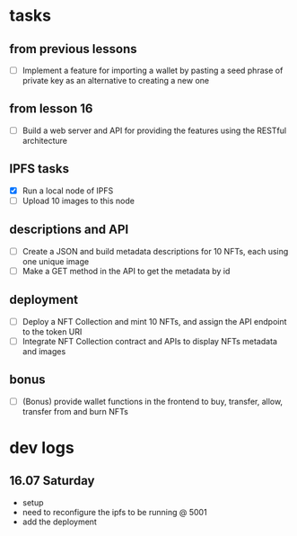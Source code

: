 
# tasks
## from previous lessons
- [ ] Implement a feature for importing a wallet by pasting a seed phrase of private key as an alternative to creating a new one



## from lesson 16
- [ ] Build a web server and API for providing the features using the RESTful architecture

## IPFS tasks
- [x] Run a local node of IPFS
- [ ] Upload 10 images to this node

## descriptions and API
- [ ] Create a JSON and build metadata descriptions for 10 NFTs, each using one unique image
- [ ] Make a GET method in the API to get the metadata by id

## deployment
- [ ] Deploy a NFT Collection and mint 10 NFTs, and assign the API endpoint to the token URI
- [ ] Integrate NFT Collection contract and APIs to display NFTs metadata and images

## bonus
- [ ] (Bonus) provide wallet functions in the frontend to buy, transfer, allow, transfer from and burn NFTs

# dev logs
## 16.07 Saturday
- setup
- need to reconfigure the ipfs to be running @ 5001
- add the deployment
